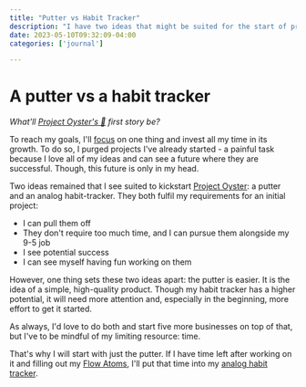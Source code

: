 ```yaml
---
title: "Putter vs Habit Tracker"
description: "I have two ideas that might be suited for the start of project oyster, and I have to decide which one to pursue."
date: 2023-05-10T09:32:09-04:00
categories: ['journal']

---
```


# A putter vs a habit tracker

*What'll [Project Oyster's 🌊](/docs/stories/project-oyster.md) first story be?*

To reach my goals, I'll [focus](/posts/focus.md) on one thing and invest all my time in its growth. To do so, I purged projects I've already started - a painful task because I love all of my ideas and can see a future where they are successful. Though, this future is only in my head.

Two ideas remained that I see suited to kickstart [Project Oyster](/docs/stories/project-oyster): a putter and an analog habit-tracker. They both fulfil my requirements for an initial project:

- I can pull them off
- They don't require too much time, and I can pursue them alongside my 9-5 job
- I see potential success
- I can see myself having fun working on them

However, one thing sets these two ideas apart: the putter is easier. It is the idea of a simple, high-quality product. Though my habit tracker has a higher potential, it will need more attention and, especially in the beginning, more effort to get it started.

As always, I'd love to do both and start five more businesses on top of that, but I've to be mindful of my limiting resource: time.

That's why I will start with just the putter. If I have time left after working on it and filling out my [Flow Atoms](https://www.flowatoms.com), I'll put that time into my [analog habit tracker](/docs/stories/habit-tracker.md).

